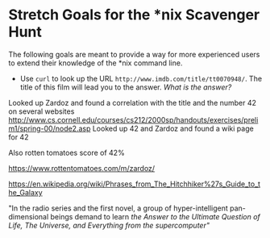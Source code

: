 # Stretch Goals for the *nix Scavenger Hunt

The following goals are meant to provide a way for more experienced users to
extend their knowledge of the *nix command line.

* Use `curl` to look up the URL `http://www.imdb.com/title/tt0070948/`. The title of this film will lead you to the answer. *What is the answer?*

 
Looked up Zardoz and found a correlation with the title and the number 42 on several websites http://www.cs.cornell.edu/courses/cs212/2000sp/handouts/exercises/prelim1/spring-00/node2.asp
 Looked up 42 and Zardoz and found a wiki page for 42
 
 Also rotten tomatoes score of 42%

https://www.rottentomatoes.com/m/zardoz/

 
https://en.wikipedia.org/wiki/Phrases_from_The_Hitchhiker%27s_Guide_to_the_Galaxy

 "In the radio series and the first novel, a group of hyper-intelligent pan-dimensional beings demand to learn *_the Answer to the Ultimate Question of Life, The Universe, and Everything from the supercomputer"_*
 
 
